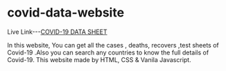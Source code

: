 # covid-data-website

Live Link---[COVID-19 DATA SHEET](https://covid-website-sheet.netlify.app/)

In this website, You can get all the cases , deaths, recovers ,test sheets of Covid-19 .Also you can search any countries to know the full details of Covid-19. This website made by HTML, CSS & Vanila Javascript.
